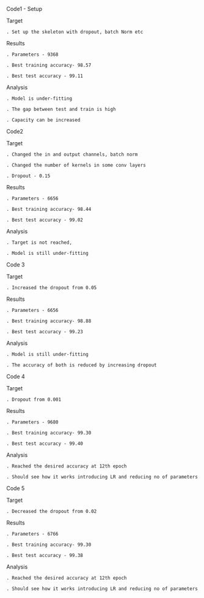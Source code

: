 Code1 - Setup


Target

	. Set up the skeleton with dropout, batch Norm etc

Results

	. Parameters - 9368

	. Best training accuracy- 98.57

	. Best test accuracy - 99.11

Analysis

	. Model is under-fitting

	. The gap between test and train is high

	. Capacity can be increased

Code2

Target

	. Changed the in and output channels, batch norm 

	. Changed the number of kernels in some conv layers

	. Dropout - 0.15

Results

	. Parameters - 6656

	. Best training accuracy- 98.44

	. Best test accuracy - 99.02

Analysis

	. Target is not reached, 

	. Model is still under-fitting


Code 3

Target

	. Increased the dropout from 0.05

Results

	. Parameters - 6656

	. Best training accuracy- 98.88

	. Best test accuracy - 99.23

Analysis

	. Model is still under-fitting

	. The accuracy of both is reduced by increasing dropout


Code 4

Target

	. Dropout from 0.001

Results

	. Parameters - 9680

	. Best training accuracy- 99.30

	. Best test accuracy - 99.40

Analysis

	. Reached the desired accuracy at 12th epoch

	. Should see how it works introducing LR and reducing no of parameters


Code 5

Target

	. Decreased the dropout from 0.02

Results

	. Parameters - 6766

	. Best training accuracy- 99.30

	. Best test accuracy - 99.38

Analysis

	. Reached the desired accuracy at 12th epoch

	. Should see how it works introducing LR and reducing no of parameters
